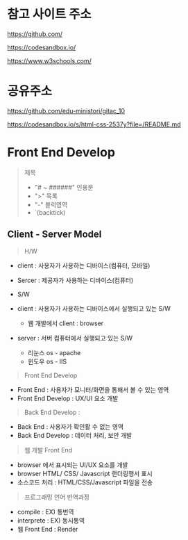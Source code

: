 # 참고 사이트 주소

https://github.com/

https://codesandbox.io/

https://www.w3schools.com/

# 공유주소

https://github.com/edu-ministori/gitac_10

https://codesandbox.io/s/html-css-2537y?file=/README.md

# Front End Develop

> 제목
>
> - "# ~ ######"
>   인용문
> - ">"
>   목록
> - "-"
>   블럭영역
> - `(backtick)

## Client - Server Model

> H/W

- client : 사용자가 사용하는 디바이스(컴퓨터, 모바일)
- Sercer : 제공자가 사용하는 디바이스(컴퓨터)

- S/W
- client : 사용자가 사용하는 디바이스에서 실행되고 있는 S/W
  - 웹 개발에서 client : browser
- server : 서버 컴퓨터에서 실행되고 있는 S/W
  - 리눈스 os - apache
  - 윈도우 os - IIS

> Front End Develop

- Front End : 사용자가 모니터/화면을 통해서 볼 수 있는 영역
- Front End Develop : UX/UI 요소 개발

> Back End Develop :

- Back End : 사용자가 확인활 수 없는 영역
- Back End Develop : 데이터 처리, 보안 개발

> 웹 개발 Front End

- browser 에서 표시되는 UI/UX 요소를 개발
- browser HTML/ CSS/ Javascript 랜더링행서 표시
- 소스코드 처리 : HTML/CSS/Javascript 파일을 전송

> 프로그래밍 언어 번역과정

- compile : EX) 통번역
- interprete : EX) 동시통역
- 웹 Front End : Render
